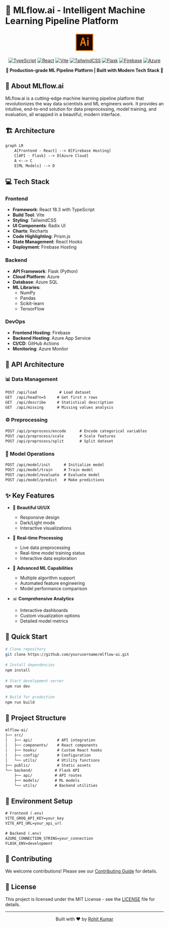 # 🚀 MLflow.ai - Intelligent Machine Learning Pipeline Platform

<div align="center">
  
  ![MLflow Banner](https://raw.githubusercontent.com/vscode-icons/vscode-icons/master/icons/file_type_ai.svg)

  [![TypeScript](https://img.shields.io/badge/TypeScript-007ACC?style=for-the-badge&logo=typescript&logoColor=white)](https://www.typescriptlang.org/)
  [![React](https://img.shields.io/badge/React-20232A?style=for-the-badge&logo=react&logoColor=61DAFB)](https://reactjs.org/)
  [![Vite](https://img.shields.io/badge/Vite-B73BFE?style=for-the-badge&logo=vite&logoColor=FFD62E)](https://vitejs.dev/)
  [![TailwindCSS](https://img.shields.io/badge/Tailwind_CSS-38B2AC?style=for-the-badge&logo=tailwind-css&logoColor=white)](https://tailwindcss.com/)
  [![Flask](https://img.shields.io/badge/Flask-000000?style=for-the-badge&logo=flask&logoColor=white)](https://flask.palletsprojects.com/)
  [![Firebase](https://img.shields.io/badge/Firebase-FFCA28?style=for-the-badge&logo=firebase&logoColor=black)](https://firebase.google.com/)
  [![Azure](https://img.shields.io/badge/Azure-0078D4?style=for-the-badge&logo=microsoftazure&logoColor=white)](https://azure.microsoft.com/)

  <p align="center">
    <strong>🌟 Production-grade ML Pipeline Platform | Built with Modern Tech Stack 🌟</strong>
  </p>
</div>

## 🎯 About MLflow.ai

MLflow.ai is a cutting-edge machine learning pipeline platform that revolutionizes the way data scientists and ML engineers work. It provides an intuitive, end-to-end solution for data preprocessing, model training, and evaluation, all wrapped in a beautiful, modern interface.

## 🏗️ Architecture

```mermaid
graph LR
    A[Frontend - React] --> B[Firebase Hosting]
    C[API - Flask] --> D[Azure Cloud]
    A <--> C
    E[ML Models] --> D
```

## 💻 Tech Stack

### Frontend
- **Framework**: React 18.3 with TypeScript
- **Build Tool**: Vite
- **Styling**: TailwindCSS
- **UI Components**: Radix UI
- **Charts**: Recharts
- **Code Highlighting**: Prism.js
- **State Management**: React Hooks
- **Deployment**: Firebase Hosting

### Backend
- **API Framework**: Flask (Python)
- **Cloud Platform**: Azure
- **Database**: Azure SQL
- **ML Libraries**: 
  - NumPy
  - Pandas
  - Scikit-learn
  - TensorFlow

### DevOps
- **Frontend Hosting**: Firebase
- **Backend Hosting**: Azure App Service
- **CI/CD**: GitHub Actions
- **Monitoring**: Azure Monitor

## 🔌 API Architecture

### 📊 Data Management
```http
POST /api/load          # Load dataset
GET  /api/head?n=5     # Get first n rows
GET  /api/describe     # Statistical description
GET  /api/missing      # Missing values analysis
```

### ⚙️ Preprocessing
```http
POST /api/preprocess/encode      # Encode categorical variables
POST /api/preprocess/scale       # Scale features
POST /api/preprocess/split       # Split dataset
```

### 🤖 Model Operations
```http
POST /api/model/init      # Initialize model
POST /api/model/train     # Train model
POST /api/model/evaluate  # Evaluate model
POST /api/model/predict   # Make predictions
```

## ✨ Key Features

- 🎨 **Beautiful UI/UX**
  - Responsive design
  - Dark/Light mode
  - Interactive visualizations

- 🔄 **Real-time Processing**
  - Live data preprocessing
  - Real-time model training status
  - Interactive data exploration

- 🤖 **Advanced ML Capabilities**
  - Multiple algorithm support
  - Automated feature engineering
  - Model performance comparison

- 📊 **Comprehensive Analytics**
  - Interactive dashboards
  - Custom visualization options
  - Detailed model metrics

## 🚀 Quick Start

```bash
# Clone repository
git clone https://github.com/yourusername/mlflow-ai.git

# Install dependencies
npm install

# Start development server
npm run dev

# Build for production
npm run build
```

## 📂 Project Structure

```
mlflow-ai/
├── src/
│   ├── api/           # API integration
│   ├── components/    # React components
│   ├── hooks/         # Custom React hooks
│   ├── config/        # Configuration
│   └── utils/         # Utility functions
├── public/            # Static assets
└── backend/          # Flask API
    ├── api/          # API routes
    ├── models/       # ML models
    └── utils/        # Backend utilities
```

## 🔐 Environment Setup

```env
# Frontend (.env)
VITE_GROQ_API_KEY=your_key
VITE_API_URL=your_api_url

# Backend (.env)
AZURE_CONNECTION_STRING=your_connection
FLASK_ENV=development
```

## 🤝 Contributing

We welcome contributions! Please see our [Contributing Guide](CONTRIBUTING.md) for details.

## 📝 License

This project is licensed under the MIT License - see the [LICENSE](LICENSE) file for details.

---

<div align="center">
  <p>Built with ❤️ by <a href="https://github.com/yourusername">Rohit Kumar</a></p>
</div>